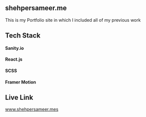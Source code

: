 ## shehpersameer.me

This is my Portfolio site in which I included all of my previous work

## Tech Stack

#### Sanity.io

#### React.js

#### SCSS

#### Framer Motion

## Live Link

www.shehpersameer.mes
